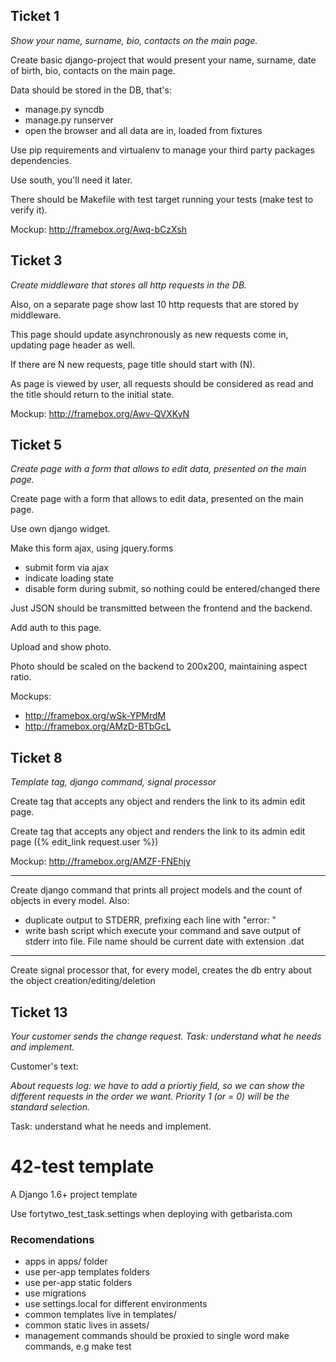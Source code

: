## Ticket 1
_Show your name, surname, bio, contacts on the main page._

Create basic django-project that would present your name, surname, date of birth, bio, contacts on the main page. 

Data should be stored in the DB, that's:
- manage.py syncdb
- manage.py runserver
- open the browser and all data are in, loaded from fixtures

Use pip requirements and virtualenv to manage your third party packages dependencies.

Use south, you'll need it later.

There should be Makefile with test target running your tests (make test to verify it).

Mockup: http://framebox.org/Awq-bCzXsh

## Ticket 3
_Create middleware that stores all http requests in the DB._

Also, on a separate page show last 10 http requests that are stored by middleware.

This page should update asynchronously as new requests come in, updating page header as well.

If there are N new requests, page title should start with (N).

As page is viewed by user, all requests should be considered as read and the title should return to the initial state.

Mockup: http://framebox.org/Awv-QVXKyN

## Ticket 5
_Create page with a form that allows to edit data, presented on the main page._

Create page with a form that allows to edit data, presented on the main page.

Use own  django widget.

Make this form ajax, using jquery.forms

- submit form via ajax
- indicate loading state
- disable form during submit, so nothing could be entered/changed there

Just JSON should be transmitted between the frontend and the backend.

Add auth to this page.

Upload and show photo. 

Photo should be scaled on the backend to 200x200, maintaining aspect ratio.

Mockups:

- http://framebox.org/wSk-YPMrdM
- http://framebox.org/AMzD-BTbGcL
 
## Ticket 8
 _Template tag, django command, signal processor_

Create tag that accepts any object and renders the link to its admin edit page.

Create tag that accepts any object and renders the link to its admin edit page ({% edit_link request.user %})

Mockup: http://framebox.org/AMZF-FNEhjy

---

Create django command that prints all project models and the count of objects in every model.
Also:
- duplicate output to STDERR, prefixing each line with "error: "
- write bash script which execute your command and save output of stderr into file. File name should be current date with extension .dat

---
 
Create signal processor that, for every model, creates the db entry about the object creation/editing/deletion

## Ticket 13
_Your customer sends the change request. Task: understand what he needs and implement._

Customer's text:

_About requests log: we have to add a priortiy field, 
so we can show the different requests in the order we want. 
Priority 1 (or = 0) will be the standard selection._

Task: understand what he needs and implement.

42-test template
===========================

A Django 1.6+ project template

Use fortytwo_test_task.settings when deploying with getbarista.com

### Recomendations
* apps in apps/ folder
* use per-app templates folders
* use per-app static folders
* use migrations
* use settings.local for different environments
* common templates live in templates/
* common static lives in assets/
* management commands should be proxied to single word make commands, e.g make test


